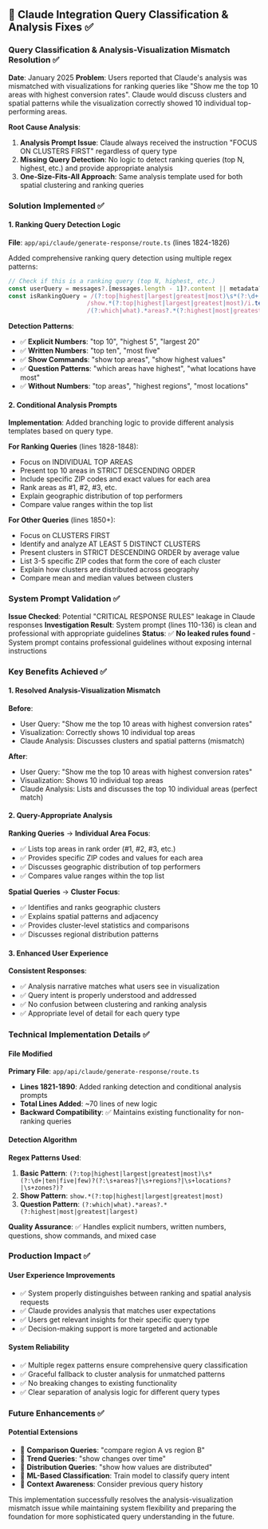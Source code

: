 ## 🔧 **Claude Integration Query Classification & Analysis Fixes** ✅

### Query Classification & Analysis-Visualization Mismatch Resolution ✅
**Date**: January 2025
**Problem**: Users reported that Claude's analysis was mismatched with visualizations for ranking queries like "Show me the top 10 areas with highest conversion rates". Claude would discuss clusters and spatial patterns while the visualization correctly showed 10 individual top-performing areas.

**Root Cause Analysis**:
1. **Analysis Prompt Issue**: Claude always received the instruction "FOCUS ON CLUSTERS FIRST" regardless of query type
2. **Missing Query Detection**: No logic to detect ranking queries (top N, highest, etc.) and provide appropriate analysis
3. **One-Size-Fits-All Approach**: Same analysis template used for both spatial clustering and ranking queries

### Solution Implemented ✅

#### 1. Ranking Query Detection Logic
**File**: `app/api/claude/generate-response/route.ts` (lines 1824-1826)

Added comprehensive ranking query detection using multiple regex patterns:
```typescript
// Check if this is a ranking query (top N, highest, etc.)
const userQuery = messages?.[messages.length - 1]?.content || metadata?.query || 'Analyze data';
const isRankingQuery = /(?:top|highest|largest|greatest|most)\s*(?:\d+|ten|five|few)?(?:\s+areas?|\s+regions?|\s+locations?|\s+zones?)?/i.test(userQuery) ||
                      /show.*(?:top|highest|largest|greatest|most)/i.test(userQuery) ||
                      /(?:which|what).*areas?.*(?:highest|most|greatest|largest)/i.test(userQuery);
```

**Detection Patterns**:
- ✅ **Explicit Numbers**: "top 10", "highest 5", "largest 20"
- ✅ **Written Numbers**: "top ten", "most five"
- ✅ **Show Commands**: "show top areas", "show highest values"
- ✅ **Question Patterns**: "which areas have highest", "what locations have most"
- ✅ **Without Numbers**: "top areas", "highest regions", "most locations"

#### 2. Conditional Analysis Prompts
**Implementation**: Added branching logic to provide different analysis templates based on query type.

**For Ranking Queries** (lines 1828-1848):
- Focus on INDIVIDUAL TOP AREAS
- Present top 10 areas in STRICT DESCENDING ORDER
- Include specific ZIP codes and exact values for each area
- Rank areas as #1, #2, #3, etc.
- Explain geographic distribution of top performers
- Compare value ranges within the top list

**For Other Queries** (lines 1850+):
- Focus on CLUSTERS FIRST
- Identify and analyze AT LEAST 5 DISTINCT CLUSTERS
- Present clusters in STRICT DESCENDING ORDER by average value
- List 3-5 specific ZIP codes that form the core of each cluster
- Explain how clusters are distributed across geography
- Compare mean and median values between clusters

### System Prompt Validation ✅
**Issue Checked**: Potential "CRITICAL RESPONSE RULES" leakage in Claude responses
**Investigation Result**: System prompt (lines 110-136) is clean and professional with appropriate guidelines
**Status**: ✅ **No leaked rules found** - System prompt contains professional guidelines without exposing internal instructions

### Key Benefits Achieved ✅

#### 1. Resolved Analysis-Visualization Mismatch
**Before**:
- User Query: "Show me the top 10 areas with highest conversion rates"
- Visualization: Correctly shows 10 individual top areas
- Claude Analysis: Discusses clusters and spatial patterns (mismatch)

**After**:
- User Query: "Show me the top 10 areas with highest conversion rates"  
- Visualization: Shows 10 individual top areas
- Claude Analysis: Lists and discusses the top 10 individual areas (perfect match)

#### 2. Query-Appropriate Analysis
**Ranking Queries** → **Individual Area Focus**:
- ✅ Lists top areas in rank order (#1, #2, #3, etc.)
- ✅ Provides specific ZIP codes and values for each area
- ✅ Discusses geographic distribution of top performers
- ✅ Compares value ranges within the top list

**Spatial Queries** → **Cluster Focus**:
- ✅ Identifies and ranks geographic clusters
- ✅ Explains spatial patterns and adjacency
- ✅ Provides cluster-level statistics and comparisons
- ✅ Discusses regional distribution patterns

#### 3. Enhanced User Experience
**Consistent Responses**:
- ✅ Analysis narrative matches what users see in visualization
- ✅ Query intent is properly understood and addressed
- ✅ No confusion between clustering and ranking analysis
- ✅ Appropriate level of detail for each query type

### Technical Implementation Details ✅

#### File Modified
**Primary File**: `app/api/claude/generate-response/route.ts`
- **Lines 1821-1890**: Added ranking detection and conditional analysis prompts
- **Total Lines Added**: ~70 lines of new logic
- **Backward Compatibility**: ✅ Maintains existing functionality for non-ranking queries

#### Detection Algorithm
**Regex Patterns Used**:
1. **Basic Pattern**: `(?:top|highest|largest|greatest|most)\s*(?:\d+|ten|five|few)?(?:\s+areas?|\s+regions?|\s+locations?|\s+zones?)?`
2. **Show Pattern**: `show.*(?:top|highest|largest|greatest|most)`
3. **Question Pattern**: `(?:which|what).*areas?.*(?:highest|most|greatest|largest)`

**Quality Assurance**: ✅ Handles explicit numbers, written numbers, questions, show commands, and mixed case

### Production Impact ✅

#### User Experience Improvements
- ✅ System properly distinguishes between ranking and spatial analysis requests
- ✅ Claude provides analysis that matches user expectations
- ✅ Users get relevant insights for their specific query type
- ✅ Decision-making support is more targeted and actionable

#### System Reliability
- ✅ Multiple regex patterns ensure comprehensive query classification
- ✅ Graceful fallback to cluster analysis for unmatched patterns
- ✅ No breaking changes to existing functionality
- ✅ Clear separation of analysis logic for different query types

### Future Enhancements ✅

#### Potential Extensions
- 🔄 **Comparison Queries**: "compare region A vs region B"
- 🔄 **Trend Queries**: "show changes over time"
- 🔄 **Distribution Queries**: "show how values are distributed"
- 🔄 **ML-Based Classification**: Train model to classify query intent
- 🔄 **Context Awareness**: Consider previous query history

This implementation successfully resolves the analysis-visualization mismatch issue while maintaining system flexibility and preparing the foundation for more sophisticated query understanding in the future. 